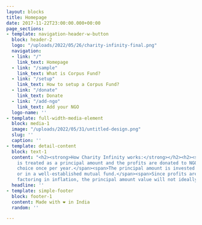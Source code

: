 ```yaml
---
layout: blocks
title: Homepage
date: 2017-11-22T23:00:00.000+00:00
page_sections:
- template: navigation-header-w-button
  block: header-2
  logo: "/uploads/2022/05/26/charity-infinity-final.png"
  navigation:
  - link: "/"
    link_text: Homepage
  - link: "/sample"
    link_text: What is Corpus Fund?
  - link: "/setup"
    link_text: How to setup a Corpus Fund?
  - link: "/donate"
    link_text: Donate
  - link: "/add-ngo"
    link_text: Add your NGO
  logo-name: ''
- template: full-width-media-element
  block: media-1
  image: "/uploads/2022/05/31/untitled-design.png"
  slug: ''
  caption: ''
- template: detail-content
  block: text-1
  content: "<h2><strong>How Charity Infinity works:</strong></h2><h2><span>Every contribution
    is treated as a principal amount and the profits are donated to NGO of user’s
    choice once per year.​</span><span>The principal amount is invested in an index fund
    or in a well-established mutual fund.​</span><span>Since profits are calculated after
    factoring in inflation, the principal amount value will not ideally diminish forever.</span></h2>"
  headline: ''
- template: simple-footer
  block: footer-1
  content: Made with ❤︎ in India
  random: ''

---
```

